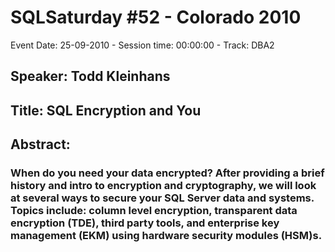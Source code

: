 # SQLSaturday #52 - Colorado 2010
Event Date: 25-09-2010 - Session time: 00:00:00 - Track: DBA2
## Speaker: Todd Kleinhans
## Title: SQL Encryption and You
## Abstract:
### When do you need your data encrypted? After providing a brief history and intro to encryption and cryptography, we will look at several ways to secure your SQL Server data and systems. Topics include: column level encryption, transparent data encryption (TDE), third party tools, and enterprise key management (EKM) using hardware security modules (HSM)s.
